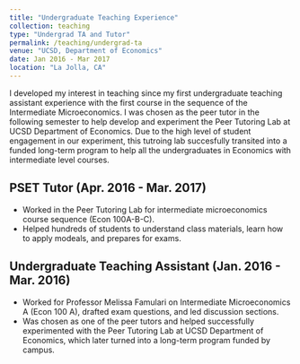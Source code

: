 ```yaml
---
title: "Undergraduate Teaching Experience"
collection: teaching
type: "Undergrad TA and Tutor"
permalink: /teaching/undergrad-ta
venue: "UCSD, Department of Economics"
date: Jan 2016 - Mar 2017
location: "La Jolla, CA"
---
```


I developed my interest in teaching since my first undergraduate teaching assistant experience with the first course in the sequence of the Intermediate Microeconomics. I was chosen as the peer tutor in the following semester to help develop and experiment the Peer Tutoring Lab at UCSD Department of Economics. Due to the high level of student engagement in our experiment, this tutroing lab succesfully transited into a funded long-term program to help all the undergraduates in Economics with intermediate level courses.

## PSET Tutor (Apr. 2016 - Mar. 2017)
* Worked in the Peer Tutoring Lab for intermediate microeconomics course sequence (Econ 100A-B-C). 
* Helped hundreds of students to understand class materials, learn how to apply modeals,  and prepares for exams.

## Undergraduate Teaching Assistant (Jan. 2016 - Mar. 2016)
* Worked for Professor Melissa Famulari on Intermediate Microeconomics A (Econ 100 A), drafted exam questions, and led discussion sections.
* Was chosen as one of the peer tutors and helped successfully experimented with the Peer Tutoring Lab at UCSD Department of Economics, which later turned into a long-term program funded by campus.